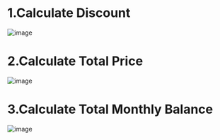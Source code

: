 # 1.Calculate Discount
![image](https://github.com/user-attachments/assets/d700ec59-07ad-42dd-8d37-0727cf0cc099)
# 2.Calculate Total Price
![image](https://github.com/user-attachments/assets/0f6b459e-d7e5-4fd5-a305-17aa8dea4e99)
# 3.Calculate Total Monthly Balance
![image](https://github.com/user-attachments/assets/fbf2bf8a-9c9c-446c-9142-b458c8762381)

